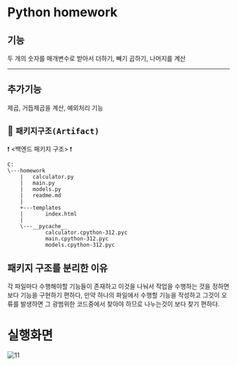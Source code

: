 # Python homework
## 기능 
두 개의 숫자를 매개변수로 받아서 더하기, 빼기 곱하기, 나머지를 계산 
<hr>

## 추가기능 
제곱, 거듭제곱을 계산, 예외처리 기능

## 📂 `패키지구조(Artifact)` 
❗ <백엔드 패키지 구조> ❗
```
C:
\---homework
    |   calculator.py
    |   main.py
    |   models.py
    |   readme.md
    |
    +---templates
    |       index.html
    |
    \---__pycache__
            calculator.cpython-312.pyc
            main.cpython-312.pyc
            models.cpython-312.pyc
```

## 패키지 구조를 분리한 이유
각 파일마다 수행해야할 기능들이 존재하고 이것을 나눠서 작업을 수행하는 것을 정하면 보다  기능을 구현하기 편하다, 만약 하나의 파일에서
수행할 기능을 작성하고 그것이 오류를 발생하면 그 광범위한 코드중에서 찾아야 하므로 나누는것이 보다 찾기 편하다.

# 실행화면

![11](https://github.com/user-attachments/assets/cba87688-57c5-4409-8b8a-af0e04743205)
